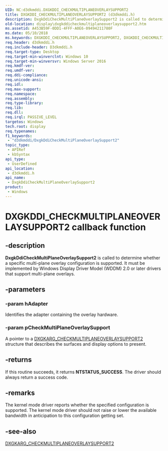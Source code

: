 ```yaml
---
UID: NC:d3dkmddi.DXGKDDI_CHECKMULTIPLANEOVERLAYSUPPORT2
title: DXGKDDI_CHECKMULTIPLANEOVERLAYSUPPORT2 (d3dkmddi.h)
description: DxgkDdiCheckMultiPlaneOverlaySupport2 is called to determine whether a specific multi-plane overlay configuration is supported.
old-location: display\dxgkddicheckmultiplaneoverlaysupport2.htm
ms.assetid: A453B59F-0DD1-4FFF-A0E6-09494211780F
ms.date: 05/10/2018
ms.keywords: DXGKDDI_CHECKMULTIPLANEOVERLAYSUPPORT2, DXGKDDI_CHECKMULTIPLANEOVERLAYSUPPORT2 callback, DxgkDdiCheckMultiPlaneOverlaySupport2, DxgkDdiCheckMultiPlaneOverlaySupport2 callback function [Display Devices], d3dkmddi/DxgkDdiCheckMultiPlaneOverlaySupport2, display.dxgkddicheckmultiplaneoverlaysupport2
req.header: d3dkmddi.h
req.include-header: D3dkmddi.h
req.target-type: Desktop
req.target-min-winverclnt: Windows 10
req.target-min-winversvr: Windows Server 2016
req.kmdf-ver: 
req.umdf-ver: 
req.ddi-compliance: 
req.unicode-ansi: 
req.idl: 
req.max-support: 
req.namespace: 
req.assembly: 
req.type-library: 
req.lib: 
req.dll: 
req.irql: PASSIVE_LEVEL
targetos: Windows
tech.root: display
req.typenames: 
f1_keywords:
 - "d3dkmddi/DxgkDdiCheckMultiPlaneOverlaySupport2"
topic_type:
 - APIRef
 - kbSyntax
api_type:
 - UserDefined
api_location:
 - d3dkmddi.h
api_name:
 - DxgkDdiCheckMultiPlaneOverlaySupport2
product:
 - Windows
---
```


# DXGKDDI_CHECKMULTIPLANEOVERLAYSUPPORT2 callback function

## -description

<b>DxgkDdiCheckMultiPlaneOverlaySupport2</b> is called to determine whether a specific multi-plane overlay configuration is supported.  It must be implemented by Windows Display Driver Model (WDDM) 2.0 or later drivers that support multi-plane overlays.

## -parameters

### -param hAdapter

Identifies the adapter containing the overlay hardware.

### -param pCheckMultiPlaneOverlaySupport

A pointer to a <a href="https://docs.microsoft.com/windows-hardware/drivers/ddi/d3dkmddi/ns-d3dkmddi-_dxgkarg_checkmultiplaneoverlaysupport2">DXGKARG_CHECKMULTIPLANEOVERLAYSUPPORT2</a> structure that describes the surfaces and display options to present.

## -returns

If this routine succeeds, it returns <b>NTSTATUS_SUCCESS</b>. The driver should always return a success code.

## -remarks

The kernel mode driver reports whether the specified configuration is supported.  The kernel mode driver should not raise or lower the available bandwidth in anticipation to this configuration getting set.

## -see-also

<a href="https://docs.microsoft.com/windows-hardware/drivers/ddi/d3dkmddi/ns-d3dkmddi-_dxgkarg_checkmultiplaneoverlaysupport2">DXGKARG_CHECKMULTIPLANEOVERLAYSUPPORT2</a>

